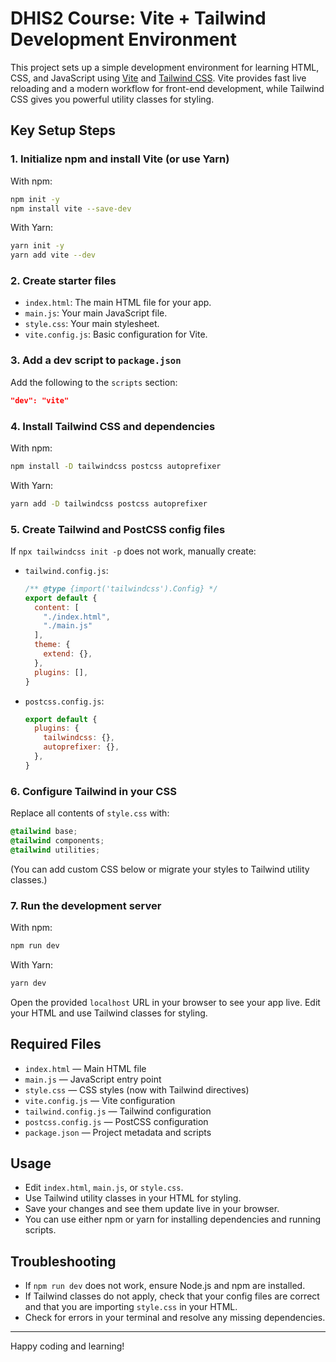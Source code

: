# DHIS2 Course: Vite + Tailwind Development Environment

This project sets up a simple development environment for learning HTML, CSS, and JavaScript using [Vite](https://vitejs.dev/) and [Tailwind CSS](https://tailwindcss.com/). Vite provides fast live reloading and a modern workflow for front-end development, while Tailwind CSS gives you powerful utility classes for styling.

## Key Setup Steps

### 1. Initialize npm and install Vite (or use Yarn)
With npm:
```sh
npm init -y
npm install vite --save-dev
```
With Yarn:
```sh
yarn init -y
yarn add vite --dev
```

### 2. Create starter files
- `index.html`: The main HTML file for your app.
- `main.js`: Your main JavaScript file.
- `style.css`: Your main stylesheet.
- `vite.config.js`: Basic configuration for Vite.

### 3. Add a dev script to `package.json`
Add the following to the `scripts` section:
```json
"dev": "vite"
```

### 4. Install Tailwind CSS and dependencies
With npm:
```sh
npm install -D tailwindcss postcss autoprefixer
```
With Yarn:
```sh
yarn add -D tailwindcss postcss autoprefixer
```

### 5. Create Tailwind and PostCSS config files
If `npx tailwindcss init -p` does not work, manually create:
- `tailwind.config.js`:
  ```js
  /** @type {import('tailwindcss').Config} */
  export default {
    content: [
      "./index.html",
      "./main.js"
    ],
    theme: {
      extend: {},
    },
    plugins: [],
  }
  ```
- `postcss.config.js`:
  ```js
  export default {
    plugins: {
      tailwindcss: {},
      autoprefixer: {},
    },
  }
  ```

### 6. Configure Tailwind in your CSS
Replace all contents of `style.css` with:
```css
@tailwind base;
@tailwind components;
@tailwind utilities;
```
(You can add custom CSS below or migrate your styles to Tailwind utility classes.)

### 7. Run the development server
With npm:
```sh
npm run dev
```
With Yarn:
```sh
yarn dev
```
Open the provided `localhost` URL in your browser to see your app live. Edit your HTML and use Tailwind classes for styling.

## Required Files
- `index.html` — Main HTML file
- `main.js` — JavaScript entry point
- `style.css` — CSS styles (now with Tailwind directives)
- `vite.config.js` — Vite configuration
- `tailwind.config.js` — Tailwind configuration
- `postcss.config.js` — PostCSS configuration
- `package.json` — Project metadata and scripts

## Usage
- Edit `index.html`, `main.js`, or `style.css`.
- Use Tailwind utility classes in your HTML for styling.
- Save your changes and see them update live in your browser.
- You can use either npm or yarn for installing dependencies and running scripts.

## Troubleshooting
- If `npm run dev` does not work, ensure Node.js and npm are installed.
- If Tailwind classes do not apply, check that your config files are correct and that you are importing `style.css` in your HTML.
- Check for errors in your terminal and resolve any missing dependencies.

---

Happy coding and learning!
